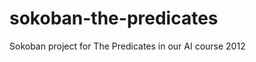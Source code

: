 sokoban-the-predicates
======================

Sokoban project for The Predicates in our AI course 2012
